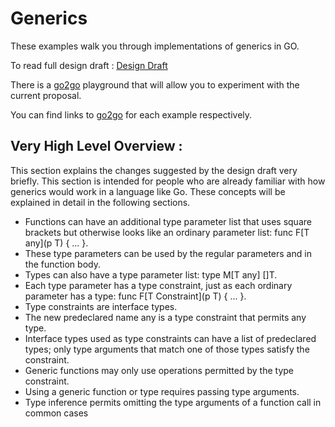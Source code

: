 # Generics

These examples walk you through implementations of generics in GO.

To read full design draft : [Design Draft](https://go.googlesource.com/proposal/+/refs/heads/master/design/go2draft-type-parameters.md)

There is a [go2go](https://go2goplay.golang.org/) playground that will allow you to experiment with the current proposal. 

You can find links to [go2go](https://go2goplay.golang.org/) for each example respectively.

## Very High Level Overview :

This section explains the changes suggested by the design draft very briefly. This section is intended for people who are already familiar with how generics would work in a language like Go. These concepts will be explained in detail in the following sections.

* Functions can have an additional type parameter list that uses square brackets but otherwise looks like an ordinary parameter list: func F[T any](p T) { ... }.
* These type parameters can be used by the regular parameters and in the function body.
* Types can also have a type parameter list: type M[T any] []T.
* Each type parameter has a type constraint, just as each ordinary parameter has a type: func F[T Constraint](p T) { ... }.
* Type constraints are interface types.
* The new predeclared name any is a type constraint that permits any type.
* Interface types used as type constraints can have a list of predeclared types; only type arguments that match one of those types satisfy the constraint.
* Generic functions may only use operations permitted by the type constraint.
* Using a generic function or type requires passing type arguments.
* Type inference permits omitting the type arguments of a function call in common cases
